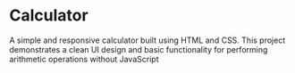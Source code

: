 # Calculator
A simple and responsive calculator built using HTML and CSS. This project demonstrates a clean UI design and basic functionality for performing arithmetic operations without JavaScript

